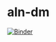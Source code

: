 # aln-dm
[![Binder](https://mybinder.org/badge_logo.svg)](https://mybinder.org/v2/gh/uNouss/aln-dm.git/master?filepath=aln-dm.ipynb)
